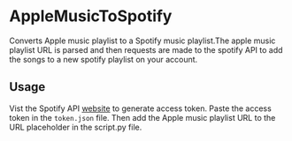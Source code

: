 # AppleMusicToSpotify

Converts Apple music playlist to a Spotify music playlist.The apple music playlist URL is parsed and then requests are made to the spotify API to add the songs to a new spotify playlist on your account.

## Usage

Vist the Spotify API [website](https://developer.spotify.com/documentation/web-api/tutorials/getting-started#request-an-access-token) to generate access token. Paste the access token in the `token.json` file. Then add the Apple music playlist URL to the URL placeholder in the script.py file.
